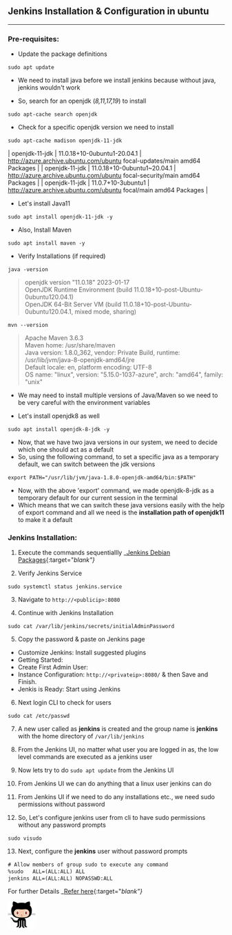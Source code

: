 ## Jenkins Installation & Configuration in ubuntu 
--------------------------------------------------

### Pre-requisites:

- Update the package definitions
```
sudo apt update
```

- We need to install java before we install jenkins because without java, jenkins wouldn't work 

- So, search for an openjdk (_8,11,17,19_) to install
```
sudo apt-cache search openjdk
```

- Check for a specific openjdk version we need to install
```
sudo apt-cache madison openjdk-11-jdk
```

| openjdk-11-jdk | 11.0.18+10-0ubuntu1-20.04.1 | http://azure.archive.ubuntu.com/ubuntu focal-updates/main amd64 Packages |
| openjdk-11-jdk | 11.0.18+10-0ubuntu1~20.04.1 | http://azure.archive.ubuntu.com/ubuntu focal-security/main amd64 Packages |
| openjdk-11-jdk | 11.0.7+10-3ubuntu1 | http://azure.archive.ubuntu.com/ubuntu focal/main amd64 Packages |

- Let's install Java11
```
sudo apt install openjdk-11-jdk -y
```

- Also, Install Maven
```
sudo apt install maven -y
```

- Verify Installations (if required)
```
java -version
```
> openjdk version "11.0.18" 2023-01-17                                                                                                                    
> OpenJDK Runtime Environment (build 11.0.18+10-post-Ubuntu-0ubuntu120.04.1)                                                                        
> OpenJDK 64-Bit Server VM (build 11.0.18+10-post-Ubuntu-0ubuntu120.04.1, mixed mode, sharing)


```
mvn --version
```
> Apache Maven 3.6.3                                                                                                                      
> Maven home: /usr/share/maven                                                                                                
> Java version: 1.8.0_362, vendor: Private Build, runtime: /usr/lib/jvm/java-8-openjdk-amd64/jre                                                          
> Default locale: en, platform encoding: UTF-8                                                                                                            
> OS name: "linux", version: "5.15.0-1037-azure", arch: "amd64", family: "unix"

- We may need to install multiple versions of Java/Maven so we need to be very careful with the environment variables

- Let's install openjdk8 as well
```
sudo apt install openjdk-8-jdk -y
```

- Now, that we have two java versions in our system, we need to decide which one should act as a default
- So, using the following command, to set a specific java as a temporary default, we can switch between the jdk versions
```
export PATH="/usr/lib/jvm/java-1.8.0-openjdk-amd64/bin:$PATH"
```

- Now, with the above 'export' command, we made openjdk-8-jdk as a temporary default for our current session in the terminal
- Which means that we can switch these java versions easily with the help of export command and all we need is the **installation path of openjdk11** to make it a default

### Jenkins Installation:

1. Execute the commands sequentiallly
  _[Jenkins Debian Packages](https://pkg.jenkins.io/debian-stable/){:target="_blank"}_

2. Verify Jenkins Service
```
sudo systemctl status jenkins.service
```

3. Navigate to `http://<publicip>:8080`

4. Continue with Jenkins Installation
```
sudo cat /var/lib/jenkins/secrets/initialAdminPassword
```

5. Copy the password & paste on Jenkins page
  -  Customize Jenkins: Install suggested plugins
  -  Getting Started:
  -  Create First Admin User:
  -  Instance Configuration: `http://<privateip>:8080/` & then Save and Finish.
  -  Jenkis is Ready: Start using Jenkins
 
6. Next login CLI to check for users
```
sudo cat /etc/passwd
```

7. A new user called as **jenkins** is created and the group name is **jenkins** with the home directory of `/var/lib/jenkins`

8. From the Jenkins UI, no matter what user you are logged in as, the low level commands are executed as a jenkins user

9. Now lets try to do `sudo apt update` from the Jenkins UI

10. From Jenkins UI we can do anything that a linux user jenkins can do

11. From Jenkins UI if we need to do any installations etc., we need sudo permissions without password

12. So, Let's configure jenkins user from cli to have sudo permissions without any password prompts
```
sudo visudo
```

13. Next, configure the **jenkins** user without password prompts
```
# Allow members of group sudo to execute any command
%sudo   ALL=(ALL:ALL) ALL
jenkins ALL=(ALL:ALL) NOPASSWD:ALL
```

For further Details _[Refer here](https://directdevops.blog/2022/05/02/devops-classroomnotes-02-may-2022/){:target="_blank"}_

![Alt text](octocat.png)
